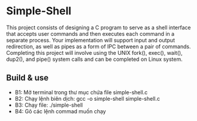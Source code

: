 # Simple-Shell
This project consists of designing a C program to serve as a shell interface that accepts user commands and then executes each command in a separate process. Your implementation will support input and output redirection, as well as pipes as a form of IPC between a pair of commands. Completing this project will involve using the UNIX fork(), exec(), wait(), dup2(), and pipe() system calls and can be completed on Linux system.
## Build & use
* B1: Mở terminal trong thư mục chứa file simple-shell.c
* B2: Chạy lệnh biên dịch: gcc -o simple-shell simple-shell.c
* B3: Chạy file: ./simple-shell
* B4: Gõ các lệnh commad muốn chạy
